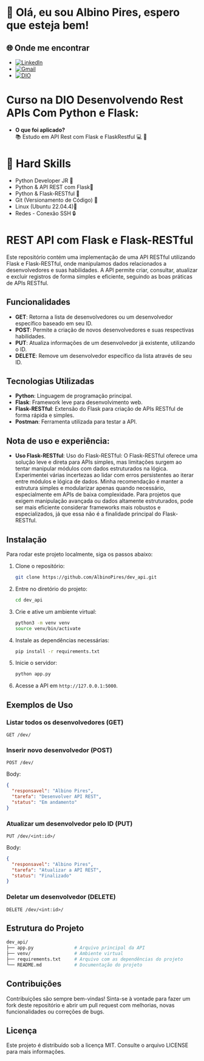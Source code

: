 # 👋 Olá, eu sou Albino Pires, espero que esteja bem!


## 🌐 Onde me encontrar

- [![LinkedIn](https://img.shields.io/badge/LinkedIn-0077B5?style=for-the-badge&logo=linkedin&logoColor=white)](https://www.linkedin.com/in/albino-pires-b188391b3/)
- [![Gmail](https://img.shields.io/badge/Gmail-333333?style=for-the-badge&logo=gmail&logoColor=red)](mailto:albinofp34@gmail.com)
- [![DIO](https://img.shields.io/badge/DIO-30A3DC?style=for-the-badge&logo=data:image/png;base64,iVBORw0KGgoAAAANSUhEUgAAAMgAAADICAMAAACahl6sAAAAKlBMVEUBCQn///8AAADMzMzX19fGxsYxMTHs7OypqanU1NQsLCwzMzNdXV2ampqysrKg2cPMAAAAAXRSTlMAQObYZgAAAP9JREFUeF7t2qEJwiAQRNGZyP9Xzr4W0NBBA8+YkUdm7p+al0FCIiCAQCBBgO+BX8dGZNBjJXyD8UK1y8GAQHBwAAAAAAAAAAAAB8x/wuJ3tnN/C+HYTnZO8LN+SrmU2/klrTG/VqXWQt6SbvmNbclY/TGWaTXc6zxVqXt8lrbGR2xJSfbbVmLVyxrpJlLtc0WW0ayDtvTNeUX2+6iMbUl77DduI/F7lmHMyLdsb+wPZtp45Fxb5l+nMOqMxqSc5PZUl2dG9KM4l9Kmvr67Rs5S8fQwAAAAAElFTkSuQmCC)](https://www.dio.me/users/albinofp34)

# Curso na DIO Desenvolvendo Rest APIs Com Python e Flask: 

- **O que foi aplicado?**  
📚 Estudo em API Rest com Flask e FlaskRestful 💻 🐍

# 🚀 Hard Skills

- Python Developer JR 🐍
- Python & API REST com Flask🐍
- Python & Flask-RESTful 🐍
- Git (Versionamento de Código) 🔧
- Linux (Ubuntu 22.04.4)🐧
- Redes - Conexão SSH 🔒


# REST API com Flask e Flask-RESTful

Este repositório contém uma implementação de uma API RESTful utilizando Flask e Flask-RESTful, onde manipulamos dados relacionados a desenvolvedores e suas habilidades. A API permite criar, consultar, atualizar e excluir registros de forma simples e eficiente, seguindo as boas práticas de APIs RESTful.

## Funcionalidades

- **GET**: Retorna a lista de desenvolvedores ou um desenvolvedor específico baseado em seu ID.
- **POST**: Permite a criação de novos desenvolvedores e suas respectivas habilidades.
- **PUT**: Atualiza informações de um desenvolvedor já existente, utilizando o ID.
- **DELETE**: Remove um desenvolvedor específico da lista através de seu ID.

## Tecnologias Utilizadas

- **Python**: Linguagem de programação principal.
- **Flask**: Framework leve para desenvolvimento web.
- **Flask-RESTful**: Extensão do Flask para criação de APIs RESTful de forma rápida e simples.
- **Postman**: Ferramenta utilizada para testar a API.

## Nota de uso e experiência:

- **Uso Flask-RESTful**: Uso do Flask-RESTful: O Flask-RESTful oferece uma solução leve e direta para APIs simples, mas limitações surgem ao tentar manipular módulos com dados estruturados na lógica. Experimentei várias incertezas ao lidar com erros persistentes ao iterar entre módulos e lógica de dados. Minha recomendação é manter a estrutura simples e modularizar apenas quando necessário, especialmente em APIs de baixa complexidade. Para projetos que exigem manipulação avançada ou dados altamente estruturados, pode ser mais eficiente considerar frameworks mais robustos e especializados, já que essa não é a finalidade principal do Flask-RESTful.


## Instalação

Para rodar este projeto localmente, siga os passos abaixo:

1. Clone o repositório:

   ```bash
   git clone https://github.com/AlbinoPires/dev_api.git
   ```

2. Entre no diretório do projeto:

   ```bash
   cd dev_api
   ```

3. Crie e ative um ambiente virtual:

   ```bash
   python3 -m venv venv
   source venv/bin/activate
   ```

4. Instale as dependências necessárias:

   ```bash
   pip install -r requirements.txt
   ```

5. Inicie o servidor:

   ```bash
   python app.py
   ```

6. Acesse a API em `http://127.0.0.1:5000`.

## Exemplos de Uso

### Listar todos os desenvolvedores (GET)

```http
GET /dev/
```

### Inserir novo desenvolvedor (POST)

```http
POST /dev/
```
Body:
```json
{
  "responsavel": "Albino Pires",
  "tarefa": "Desenvolver API REST",
  "status": "Em andamento"
}
```

### Atualizar um desenvolvedor pelo ID (PUT)

```http
PUT /dev/<int:id>/
```
Body:
```json
{
  "responsavel": "Albino Pires",
  "tarefa": "Atualizar a API REST",
  "status": "Finalizado"
}
```

### Deletar um desenvolvedor (DELETE)

```http
DELETE /dev/<int:id>/
```

## Estrutura do Projeto

```bash
dev_api/
├── app.py               # Arquivo principal da API
├── venv/                # Ambiente virtual
├── requirements.txt     # Arquivo com as dependências do projeto
└── README.md            # Documentação do projeto
```

## Contribuições

Contribuições são sempre bem-vindas! Sinta-se à vontade para fazer um fork deste repositório e abrir um pull request com melhorias, novas funcionalidades ou correções de bugs.

## Licença

Este projeto é distribuído sob a licença MIT. Consulte o arquivo LICENSE para mais informações.

